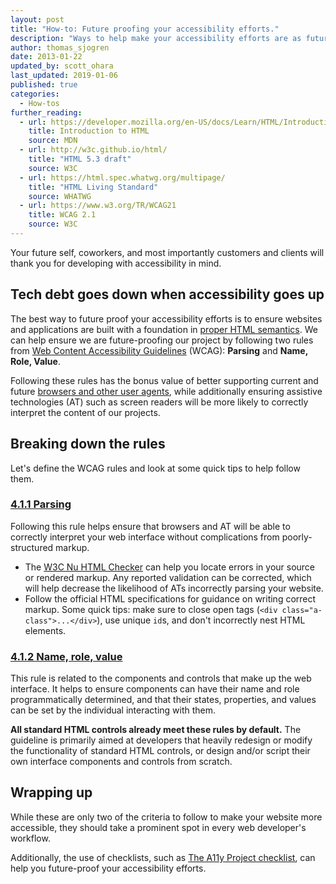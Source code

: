 ```yaml
---
layout: post
title: "How-to: Future proofing your accessibility efforts."
description: "Ways to help make your accessibility efforts are as future proof as possible."
author: thomas_sjogren
date: 2013-01-22
updated_by: scott_ohara
last_updated: 2019-01-06
published: true
categories:
  - How-tos
further_reading:
  - url: https://developer.mozilla.org/en-US/docs/Learn/HTML/Introduction_to_HTML
    title: Introduction to HTML
    source: MDN
  - url: http://w3c.github.io/html/
    title: "HTML 5.3 draft"
    source: W3C
  - url: https://html.spec.whatwg.org/multipage/
    title: "HTML Living Standard"
    source: WHATWG
  - url: https://www.w3.org/TR/WCAG21
    title: WCAG 2.1
    source: W3C
---
```


Your future self, coworkers, and most importantly customers and clients will thank you for developing with accessibility in mind.


## Tech debt goes down when accessibility goes up

The best way to future proof your accessibility efforts is to ensure websites and applications are built with a foundation in [proper HTML semantics](https://developer.mozilla.org/en-US/docs/Learn/HTML/Introduction_to_HTML). We can help ensure we are future-proofing our project by following two rules from [Web Content Accessibility Guidelines](https://www.w3.org/TR/WCAG21/#robust) (WCAG): **Parsing** and **Name, Role, Value**.

Following these rules has the bonus value of better supporting current and future [browsers and other user agents](https://developer.mozilla.org/en-US/docs/Glossary/User_agent), while additionally ensuring assistive technologies (AT) such as screen readers will be more likely to correctly interpret the content of our projects.


## Breaking down the rules
Let's define the WCAG rules and look at some quick tips to help follow them.

### [4.1.1 Parsing](https://www.w3.org/TR/WCAG21/#parsing)
Following this rule helps ensure that browsers and AT will be able to correctly interpret your web interface without complications from poorly-structured markup.

- The [W3C Nu HTML Checker](https://validator.w3.org/nu/) can help you locate errors in your source or rendered markup. Any reported validation can be corrected, which will help decrease the likelihood of ATs incorrectly parsing your website.
- Follow the official HTML specifications for guidance on writing correct markup. Some quick tips: make sure to close open tags (`<div class="a-class">...</div>`), use unique `id`s, and don't incorrectly nest HTML elements.

### [4.1.2 Name, role, value](https://www.w3.org/TR/WCAG21/#name-role-value)
This rule is related to the components and controls that make up the web interface. It helps to ensure components can have their name and role programmatically determined, and that their states, properties, and values can be set by the individual interacting with them.

**All standard HTML controls already meet these rules by default.** The guideline is primarily aimed at developers that heavily redesign or modify the functionality of standard HTML controls, or design and/or script their own interface components and controls from scratch.


## Wrapping up

While these are only two of the criteria to follow to make your website more accessible, they should take a prominent spot in every web developer's workflow.

Additionally, the use of checklists, such as [The A11y Project checklist](https://a11yproject.com/checklist.html), can help you future-proof your accessibility efforts.


